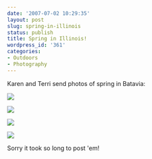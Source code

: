 ```yaml
---
date: '2007-07-02 10:29:35'
layout: post
slug: spring-in-illinois
status: publish
title: Spring in Illinois!
wordpress_id: '361'
categories:
- Outdoors
- Photography
---
```



Karen and Terri send photos of spring in Batavia:


![](http://www.phfactor.net/wp-pics/100_2806-wp.jpg)

![](http://www.phfactor.net/wp-pics/100_2802-wp.jpg)

![](http://www.phfactor.net/wp-pics/100_2801-wp.jpg)

![](http://www.phfactor.net/wp-pics/100_2799-wp.jpg)


Sorry it took so long to post 'em!
